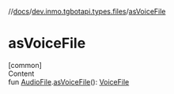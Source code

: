 //[docs](../../index.md)/[dev.inmo.tgbotapi.types.files](index.md)/[asVoiceFile](as-voice-file.md)



# asVoiceFile  
[common]  
Content  
fun [AudioFile](-audio-file/index.md).[asVoiceFile](as-voice-file.md)(): [VoiceFile](-voice-file/index.md)  




